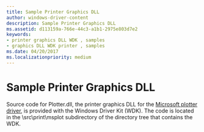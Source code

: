 ```yaml
---
title: Sample Printer Graphics DLL
author: windows-driver-content
description: Sample Printer Graphics DLL
ms.assetid: d113159a-766e-44c3-a1b1-2975e803d7e2
keywords:
- printer graphics DLL WDK , samples
- graphics DLL WDK printer , samples
ms.date: 04/20/2017
ms.localizationpriority: medium
---
```


# Sample Printer Graphics DLL





Source code for Plotter.dll, the printer graphics DLL for the [Microsoft plotter driver](microsoft-plotter-driver.md), is provided with the Windows Driver Kit (WDK). The code is located in the \\src\\print\\msplot subdirectory of the directory tree that contains the WDK.

 

 




